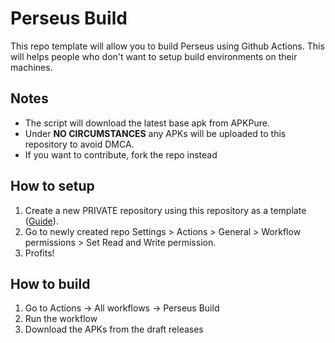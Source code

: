 # Perseus Build
This repo template will allow you to build Perseus using Github Actions. This will helps people who don't want to setup build environments on their machines.

## Notes
- The script will download the latest base apk from APKPure.
- Under **NO CIRCUMSTANCES** any APKs will be uploaded to this repository to avoid DMCA.
- If you want to contribute, fork the repo instead

## How to setup
1. Create a new PRIVATE repository using this repository as a template ([Guide](https://docs.github.com/en/repositories/creating-and-managing-repositories/creating-a-repository-from-a-template)).
2. Go to newly created repo Settings > Actions > General > Workflow permissions > Set Read and Write permission.
3. Profits!

## How to build
1. Go to Actions -> All workflows -> Perseus Build
2. Run the workflow
3. Download the APKs from the draft releases
